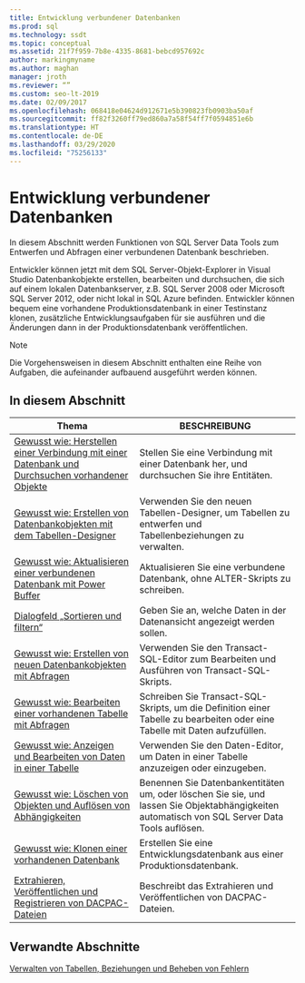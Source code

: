 ```yaml
---
title: Entwicklung verbundener Datenbanken
ms.prod: sql
ms.technology: ssdt
ms.topic: conceptual
ms.assetid: 21f7f959-7b8e-4335-8681-bebcd957692c
author: markingmyname
ms.author: maghan
manager: jroth
ms.reviewer: “”
ms.custom: seo-lt-2019
ms.date: 02/09/2017
ms.openlocfilehash: 068418e04624d912671e5b390823fb0903ba50af
ms.sourcegitcommit: ff82f3260ff79ed860a7a58f54ff7f0594851e6b
ms.translationtype: HT
ms.contentlocale: de-DE
ms.lasthandoff: 03/29/2020
ms.locfileid: "75256133"
---
```

# <a name="connected-database-development"></a>Entwicklung verbundener Datenbanken

In diesem Abschnitt werden Funktionen von SQL Server Data Tools zum Entwerfen und Abfragen einer verbundenen Datenbank beschrieben.  
  
Entwickler können jetzt mit dem SQL Server-Objekt-Explorer in Visual Studio Datenbankobjekte erstellen, bearbeiten und durchsuchen, die sich auf einem lokalen Datenbankserver, z.B. SQL Server 2008 oder Microsoft SQL Server 2012, oder nicht lokal in SQL Azure befinden. Entwickler können bequem eine vorhandene Produktionsdatenbank in einer Testinstanz klonen, zusätzliche Entwicklungsaufgaben für sie ausführen und die Änderungen dann in der Produktionsdatenbank veröffentlichen.  
  
> [!NOTE]  
> Die Vorgehensweisen in diesem Abschnitt enthalten eine Reihe von Aufgaben, die aufeinander aufbauend ausgeführt werden können.  
  
## <a name="in-this-section"></a>In diesem Abschnitt  
  
|Thema|BESCHREIBUNG|  
|---------|---------------|  
|[Gewusst wie: Herstellen einer Verbindung mit einer Datenbank und Durchsuchen vorhandener Objekte](../ssdt/how-to-connect-to-a-database-and-browse-existing-objects.md)|Stellen Sie eine Verbindung mit einer Datenbank her, und durchsuchen Sie ihre Entitäten.|  
|[Gewusst wie: Erstellen von Datenbankobjekten mit dem Tabellen-Designer](../ssdt/how-to-create-database-objects-using-table-designer.md)|Verwenden Sie den neuen Tabellen-Designer, um Tabellen zu entwerfen und Tabellenbeziehungen zu verwalten.|  
|[Gewusst wie: Aktualisieren einer verbundenen Datenbank mit Power Buffer](../ssdt/how-to-update-a-connected-database-with-power-buffer.md)|Aktualisieren Sie eine verbundene Datenbank, ohne ALTER-Skripts zu schreiben.|  
|[Dialogfeld „Sortieren und filtern“](../ssdt/filter-and-sort-dialog-box.md)|Geben Sie an, welche Daten in der Datenansicht angezeigt werden sollen.|  
|[Gewusst wie: Erstellen von neuen Datenbankobjekten mit Abfragen](../ssdt/how-to-create-new-database-objects-using-queries.md)|Verwenden Sie den Transact\-SQL-Editor zum Bearbeiten und Ausführen von Transact\-SQL-Skripts.|  
|[Gewusst wie: Bearbeiten einer vorhandenen Tabelle mit Abfragen](../ssdt/how-to-edit-an-existing-table-using-queries.md)|Schreiben Sie Transact\-SQL-Skripts, um die Definition einer Tabelle zu bearbeiten oder eine Tabelle mit Daten aufzufüllen.|  
|[Gewusst wie: Anzeigen und Bearbeiten von Daten in einer Tabelle](../ssdt/how-to-view-and-edit-data-in-a-table.md)|Verwenden Sie den Daten-Editor, um Daten in einer Tabelle anzuzeigen oder einzugeben.|  
|[Gewusst wie: Löschen von Objekten und Auflösen von Abhängigkeiten](../ssdt/how-to-delete-objects-and-resolve-dependencies.md)|Benennen Sie Datenbankentitäten um, oder löschen Sie sie, und lassen Sie Objektabhängigkeiten automatisch von SQL Server Data Tools auflösen.|  
|[Gewusst wie: Klonen einer vorhandenen Datenbank](../ssdt/how-to-clone-an-existing-database.md)|Erstellen Sie eine Entwicklungsdatenbank aus einer Produktionsdatenbank.|  
|[Extrahieren, Veröffentlichen und Registrieren von DACPAC-Dateien](../ssdt/extract-publish-and-register-dacpac-files.md)|Beschreibt das Extrahieren und Veröffentlichen von DACPAC-Dateien.|  
  
## <a name="related-sections"></a>Verwandte Abschnitte

[Verwalten von Tabellen, Beziehungen und Beheben von Fehlern](../ssdt/manage-tables-relationships-and-fix-errors.md)